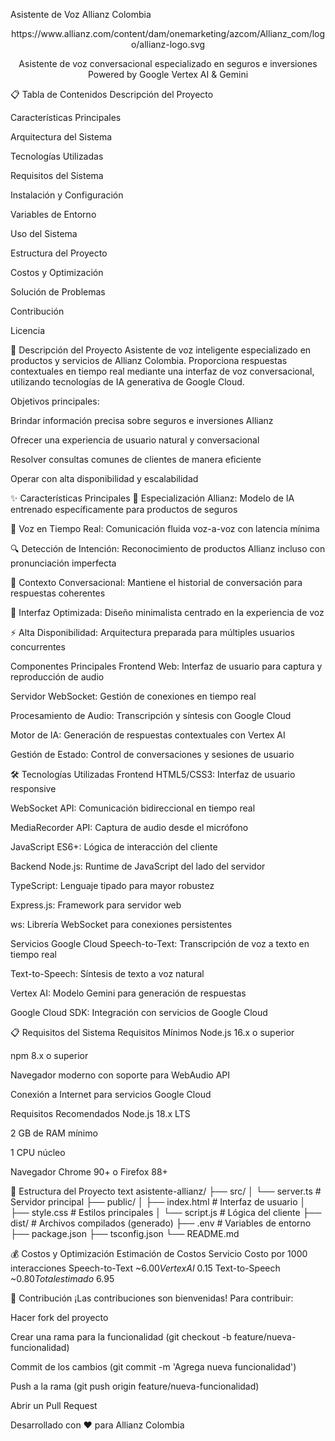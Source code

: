 Asistente de Voz Allianz Colombia
<div align="center">
https://www.allianz.com/content/dam/onemarketing/azcom/Allianz_com/logo/allianz-logo.svg

Asistente de voz conversacional especializado en seguros e inversiones
Powered by Google Vertex AI & Gemini
</div>

📋 Tabla de Contenidos
Descripción del Proyecto

Características Principales

Arquitectura del Sistema

Tecnologías Utilizadas

Requisitos del Sistema

Instalación y Configuración

Variables de Entorno

Uso del Sistema

Estructura del Proyecto

Costos y Optimización

Solución de Problemas

Contribución

Licencia

🚀 Descripción del Proyecto
Asistente de voz inteligente especializado en productos y servicios de Allianz Colombia. Proporciona respuestas contextuales en tiempo real mediante una interfaz de voz conversacional, utilizando tecnologías de IA generativa de Google Cloud.

Objetivos principales:

Brindar información precisa sobre seguros e inversiones Allianz

Ofrecer una experiencia de usuario natural y conversacional

Resolver consultas comunes de clientes de manera eficiente

Operar con alta disponibilidad y escalabilidad

✨ Características Principales
🤖 Especialización Allianz: Modelo de IA entrenado específicamente para productos de seguros

🎤 Voz en Tiempo Real: Comunicación fluida voz-a-voz con latencia mínima

🔍 Detección de Intención: Reconocimiento de productos Allianz incluso con pronunciación imperfecta

💬 Contexto Conversacional: Mantiene el historial de conversación para respuestas coherentes

🎨 Interfaz Optimizada: Diseño minimalista centrado en la experiencia de voz

⚡ Alta Disponibilidad: Arquitectura preparada para múltiples usuarios concurrentes

Componentes Principales
Frontend Web: Interfaz de usuario para captura y reproducción de audio

Servidor WebSocket: Gestión de conexiones en tiempo real

Procesamiento de Audio: Transcripción y síntesis con Google Cloud

Motor de IA: Generación de respuestas contextuales con Vertex AI

Gestión de Estado: Control de conversaciones y sesiones de usuario

🛠️ Tecnologías Utilizadas
Frontend
HTML5/CSS3: Interfaz de usuario responsive

WebSocket API: Comunicación bidireccional en tiempo real

MediaRecorder API: Captura de audio desde el micrófono

JavaScript ES6+: Lógica de interacción del cliente

Backend
Node.js: Runtime de JavaScript del lado del servidor

TypeScript: Lenguaje tipado para mayor robustez

Express.js: Framework para servidor web

ws: Librería WebSocket para conexiones persistentes

Servicios Google Cloud
Speech-to-Text: Transcripción de voz a texto en tiempo real

Text-to-Speech: Síntesis de texto a voz natural

Vertex AI: Modelo Gemini para generación de respuestas

Google Cloud SDK: Integración con servicios de Google Cloud

📋 Requisitos del Sistema
Requisitos Mínimos
Node.js 16.x o superior

npm 8.x o superior

Navegador moderno con soporte para WebAudio API

Conexión a Internet para servicios Google Cloud

Requisitos Recomendados
Node.js 18.x LTS

2 GB de RAM mínimo

1 CPU núcleo

Navegador Chrome 90+ o Firefox 88+

📁 Estructura del Proyecto
text
asistente-allianz/
├── src/
│   └── server.ts              # Servidor principal
├── public/
│   ├── index.html             # Interfaz de usuario
│   ├── style.css              # Estilos principales
│   └── script.js              # Lógica del cliente
├── dist/                      # Archivos compilados (generado)
├── .env                       # Variables de entorno
├── package.json
├── tsconfig.json
└── README.md


💰 Costos y Optimización
Estimación de Costos
Servicio	Costo por 1000 interacciones
Speech-to-Text	~$6.00
Vertex AI	~$0.15
Text-to-Speech	~$0.80
Total estimado	~$6.95


🤝 Contribución
¡Las contribuciones son bienvenidas! Para contribuir:

Hacer fork del proyecto

Crear una rama para la funcionalidad (git checkout -b feature/nueva-funcionalidad)

Commit de los cambios (git commit -m 'Agrega nueva funcionalidad')

Push a la rama (git push origin feature/nueva-funcionalidad)

Abrir un Pull Request

Desarrollado con ❤️ para Allianz Colombia




































